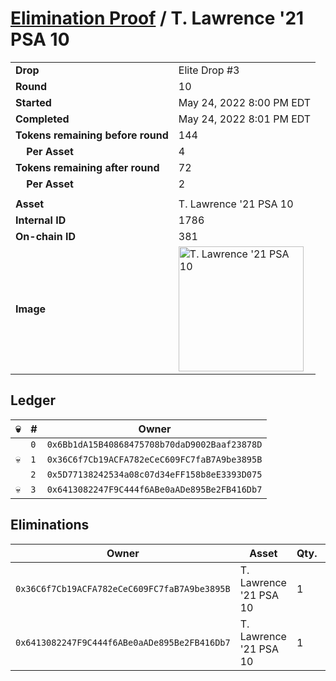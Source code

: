 # [Elimination Proof](./readme.md) / T. Lawrence &#039;21 PSA 10

|||
|---|---|
| **Drop** | Elite Drop #3 |
| **Round** | 10 |
| **Started** | May 24, 2022 8:00 PM EDT |
| **Completed** | May 24, 2022 8:01 PM EDT |
| **Tokens remaining before round** | 144 |
| **&nbsp;&nbsp;&nbsp;&nbsp;Per Asset** | 4 |
| **Tokens remaining after round** | 72 |
| **&nbsp;&nbsp;&nbsp;&nbsp;Per Asset** | 2 |
| | |
| **Asset** | T. Lawrence &#039;21 PSA 10 |
| **Internal ID** | 1786 |
| **On-chain ID** | 381 |
| **Image** | <img src="https://tcdn.blokpax.com/9648a5d9-1865-42cb-a5f1-90c0c52a003d/3269c90fae0c9078214c6f5546ff1a3aad4ea61155e503851c2cd18471f75527.png" height="200" alt="T. Lawrence &#039;21 PSA 10" /> |

## Ledger

| 💀 | # | Owner |
| --- | --- | --- |
|  | `0` | `0x6Bb1dA15B40868475708b70daD9002Baaf23878D` |
| 💀 | `1` | `0x36C6f7Cb19ACFA782eCeC609FC7faB7A9be3895B` |
|  | `2` | `0x5D77138242534a08c07d34eFF158b8eE3393D075` |
| 💀 | `3` | `0x6413082247F9C444f6ABe0aADe895Be2FB416Db7` |


## Eliminations

| Owner | Asset | Qty. | Transaction |
| --- | --- | --- | --- |
| `0x36C6f7Cb19ACFA782eCeC609FC7faB7A9be3895B` | T. Lawrence '21 PSA 10 | 1 | [Polygonscan](https://polygonscan.com/tx/0x86634bb6e43ebe529516efc7a7426cf5175491212dda8c098e9fb66ae1d02918) |
| `0x6413082247F9C444f6ABe0aADe895Be2FB416Db7` | T. Lawrence '21 PSA 10 | 1 | [Polygonscan](https://polygonscan.com/tx/0x323bf7b643c6432ed28ad28ac77c66346553d1c1da605fba36a50fa998c37845) |

